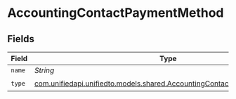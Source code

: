 # AccountingContactPaymentMethod


## Fields

| Field                                                                                                                                  | Type                                                                                                                                   | Required                                                                                                                               | Description                                                                                                                            |
| -------------------------------------------------------------------------------------------------------------------------------------- | -------------------------------------------------------------------------------------------------------------------------------------- | -------------------------------------------------------------------------------------------------------------------------------------- | -------------------------------------------------------------------------------------------------------------------------------------- |
| `name`                                                                                                                                 | *String*                                                                                                                               | :heavy_minus_sign:                                                                                                                     | N/A                                                                                                                                    |
| `type`                                                                                                                                 | [com.unifiedapi.unifiedto.models.shared.AccountingContactPaymentMethodType](../../models/shared/AccountingContactPaymentMethodType.md) | :heavy_check_mark:                                                                                                                     | N/A                                                                                                                                    |